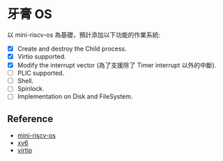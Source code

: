 # 牙膏 OS

以 mini-riscv-os 為基礎，預計添加以下功能的作業系統:

- [x] Create and destroy the Child process.
- [x] Virtio supported.
- [x] Modify the interrupt vector (為了支援除了 Timer interrupt 以外的中斷).
- [ ] PLIC supported.
- [ ] Shell.
- [ ] Spinlock.
- [ ] Implementation on Disk and FileSystem.

## Reference

- [mini-riscv-os](https://github.com/cccriscv/mini-riscv-os)
- [xv6](https://github.com/mit-pdos/xv6-public)
- [virtio](https://docs.oasis-open.org/virtio/virtio/v1.1/virtio-v1.1.html)
